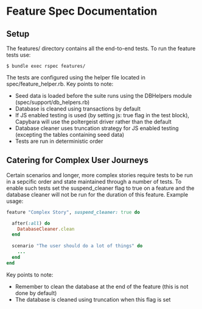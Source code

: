 # Feature Spec Documentation

## Setup

The features/ directory contains all the end-to-end tests. To run the feature tests use:

```shell
$ bundle exec rspec features/
```

The tests are configured using the helper file located in spec/feature_helper.rb. Key points to note:
* Seed data is loaded before the suite runs using the DBHelpers module (spec/support/db_helpers.rb)
* Database is cleaned using transactions by default
* If JS enabled testing is used (by setting js: true flag in the test block), Capybara will use the poltergeist driver rather than the default 
* Database cleaner uses truncation strategy for JS enabled testing (excepting the tables containing seed data)
* Tests are run in deterministic order

## Catering for Complex User Journeys

Certain scenarios and longer, more complex stories require tests to be run in a sepcific order and state maintained through a number of tests. To enable such tests set the suspend_cleaner flag to true on a feature and the database cleaner will not be run for the duration of this feature. Example usage:

```ruby
feature "Complex Story", suspend_cleaner: true do

  after(:all) do
    DatabaseCleaner.clean
  end
  
  scenario "The user should do a lot of things" do
    ...
  end
end
```

Key points to note:
* Remember to clean the database at the end of the feature (this is not done by default)
* The database is cleaned using truncation when this flag is set
